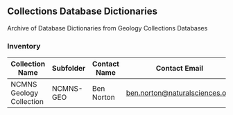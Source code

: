 ## Collections Database Dictionaries
Archive of Database Dictionaries from Geology Collections Databases 

### Inventory
| Collection Name          | Subfolder | Contact Name | Contact Email                  | Submitted |
| ------------------------ | --------- | ------------ | ------------------------------ | --------- |
| NCMNS Geology Collection | NCMNS-GEO | Ben Norton   | ben.norton@naturalsciences.org | 20211101  |

 
